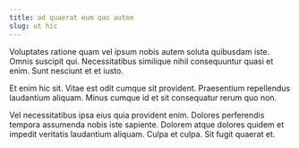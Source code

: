 ```yaml
---
title: ad quaerat eum quo autem
slug: ut hic
---
```


Voluptates ratione quam vel ipsum nobis autem soluta quibusdam iste. Omnis suscipit qui. Necessitatibus similique nihil consequuntur quasi et enim. Sunt nesciunt et et iusto.

Et enim hic sit. Vitae est odit cumque sit provident. Praesentium repellendus laudantium aliquam. Minus cumque id et sit consequatur rerum quo non.

Vel necessitatibus ipsa eius quia provident enim. Dolores perferendis tempora assumenda nobis iste sapiente. Dolorem atque dolores quidem et impedit veritatis laudantium aliquam. Culpa et culpa. Sit fugit quaerat et.
